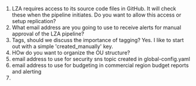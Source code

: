 1. LZA requires access to its source code files in GitHub.  It will check these when the pipeline initiates. Do you want to 
allow this access or setup replication?
2. What email address are you going to use to receive alerts for manual approval of the LZA pipeline?
3. Tags, should we discuss the importance of tagging?  Yes.  I like to start out with a simple 'created_manually' key.
4. HOw do you want to organize the OU structure?
5. email address to use for security sns topic created in global-config.yaml
6. email address to use for budgeting in commercial region budget reports and alerting
7. 